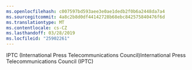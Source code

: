 ```yaml
---
ms.openlocfilehash: c007597bd593aee3e0ae1dedb2f0b6a2448da7a4
ms.sourcegitcommit: 4a8c2b8d0df44142728b68ebc842575840476f6d
ms.translationtype: MT
ms.contentlocale: cs-CZ
ms.lasthandoff: 03/28/2019
ms.locfileid: "25902261"
---
```

<span data-ttu-id="3ba23-101">IPTC (International Press Telecommunications Council)</span><span class="sxs-lookup"><span data-stu-id="3ba23-101">International Press Telecommunications Council (IPTC)</span></span>